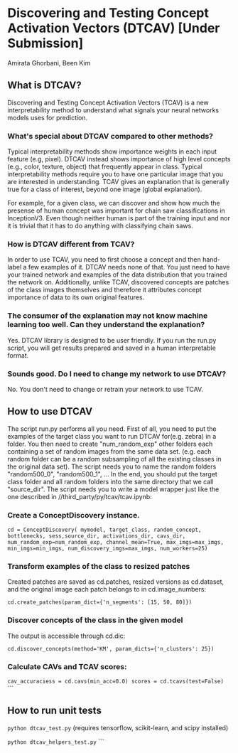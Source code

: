 # Discovering and Testing Concept Activation Vectors (DTCAV) [Under Submission]

Amirata Ghorbani, Been Kim

## What is DTCAV?

Discovering and Testing Concept Activation Vectors (TCAV) is a new
interpretability method to understand what signals your neural networks models
uses for prediction.

### What's special about DTCAV compared to other methods?

Typical interpretability methods show importance weights in each input feature
(e.g, pixel). DTCAV instead shows importance of high level concepts (e.g.,
color, texture, object) that frequently appear in class. Typical
interpretability methods require you to have one particular image that you are
interested in understanding. TCAV gives an explanation that is generally true
for a class of interest, beyond one image (global explanation).

For example, for a given class, we can discover and show how much the presense
of human concept was important for chain saw classifications in InceptionV3.
Even though neither human is part of the training input and nor it is trivial
that it has to do anything with classifying chain saws.

### How is DTCAV different from TCAV?

In order to use TCAV, you need to first choose a concept and then hand-label a
few examples of it. DTCAV needs none of that. You just need to have your trained
network and examples of the data distribution that you trained the network on. Additionally,
unlike TCAV, discovered concepts are patches of the class images themselves and therefore
it attributes concept importance of data to its own original features.

### The consumer of the explanation may not know machine learning too well. Can they understand the explanation?

Yes. DTCAV library is designed to be user friendly. If you run the run.py
script, you will get results prepared and saved in a human interpretable format.

### Sounds good. Do I need to change my network to use DTCAV?

No. You don't need to change or retrain your network to use TCAV.

## How to use DTCAV

The script run.py performs all you need. First of all, you need to put the
examples of the target class you want to run DTCAV for(e.g. zebra) in a folder.
You then need to create "num_random_exp" other folders each containing a set of
random images from the same data set. (e.g. each random folder can be a random
subsampling of all the existing classes in the original data set). The script
needs you to name the random folders "random500_0", "random500_1", ... In the
end, you should put the target class folder and all random folders into the same
directory that we call "source_dir". The script needs you to write a model
wrapper just like the one described in //third_party/py/tcav/tcav.ipynb:

### Create a ConceptDiscovery instance.

`cd = ConceptDiscovery( mymodel, target_class, random_concept, bottlenecks, sess,source_dir, activations_dir, cavs_dir, num_random_exp=num_random_exp,
channel_mean=True, max_imgs=max_imgs, min_imgs=min_imgs,
num_discovery_imgs=max_imgs, num_workers=25)`

### Transform examples of the class to resized patches

Created patches are saved as cd.patches, resized versions as cd.dataset, and the
original image each patch belongs to in cd.image_numbers:

`cd.create_patches(param_dict={'n_segments': [15, 50, 80]})`

### Discover concepts of the class in the given model

The output is accessible through cd.dic:

`cd.discover_concepts(method='KM', param_dicts={'n_clusters': 25})`

### Calculate CAVs and TCAV scores:

`cav_accuraciess = cd.cavs(min_acc=0.0) scores = cd.tcavs(test=False)` ```

## How to run unit tests

`python dtcav_test.py` (requires tensorflow, scikit-learn, and scipy installed)

`python dtcav_helpers_test.py` ```


